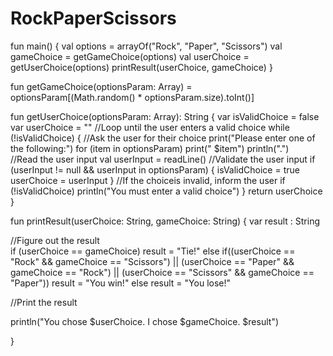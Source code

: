 # RockPaperScissors
fun main() {
    val options = arrayOf("Rock", "Paper", "Scissors")
	val gameChoice = getGameChoice(options)
	val userChoice = getUserChoice(options)
	printResult(userChoice, gameChoice)
    }

fun getGameChoice(optionsParam: Array<String>) =	
		   optionsParam[(Math.random() * optionsParam.size).toInt()]


fun getUserChoice(optionsParam: Array<String>): String {
	var isValidChoice = false
	var userChoice = ""
	//Loop until the user enters a valid choice
	 while (!isValidChoice) {
		//Ask the user for their choice
		 print("Please enter one of the following:")
		 for (item in optionsParam) print(" $item")
		 println(".")		 
		 //Read the user input
		 val userInput = readLine()
		 //Validate the user input
		 if (userInput != null && userInput in optionsParam) {
			 isValidChoice = true
			 userChoice = userInput
			}
		//If the choiceis invalid, inform the user
		if (!isValidChoice) println("You must enter a valid choice")
	}
	return userChoice 
}
   
fun printResult(userChoice: String, gameChoice: String) {
     var result : String

  //Figure out the result   
 if (userChoice == gameChoice) result = "Tie!"
 else if((userChoice == "Rock" && gameChoice == "Scissors") ||
         (userChoice == "Paper" && gameChoice == "Rock") ||
		 (userChoice == "Scissors" && gameChoice == "Paper")) result = "You win!"
  else result = "You lose!"
	 
 //Print the result
	 
 println("You chose $userChoice. I chose $gameChoice. $result")

}   
			
